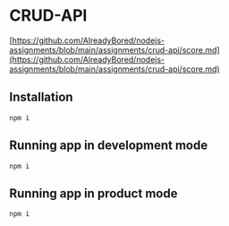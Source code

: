 # CRUD-API

[https://github.com/AlreadyBored/nodejs-assignments/blob/main/assignments/crud-api/score.md](https://github.com/AlreadyBored/nodejs-assignments/blob/main/assignments/crud-api/score.md)

## Installation

<code>npm i</code>

## Running app in development mode

<code>npm i</code>

## Running app in product mode

<code>npm i</code>
